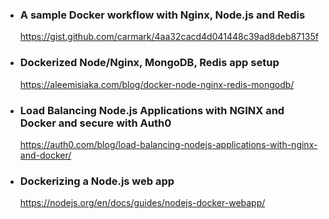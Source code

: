 * ### A sample Docker workflow with Nginx, Node.js and Redis
    
    https://gist.github.com/carmark/4aa32cacd4d041448c39ad8deb87135f
    

* ### Dockerized Node/Nginx, MongoDB, Redis app setup
    
    https://aleemisiaka.com/blog/docker-node-nginx-redis-mongodb/
    

* ### Load Balancing Node.js Applications with NGINX and Docker and secure with Auth0

     https://auth0.com/blog/load-balancing-nodejs-applications-with-nginx-and-docker/ 
    
* ### Dockerizing a Node.js web app

    https://nodejs.org/en/docs/guides/nodejs-docker-webapp/